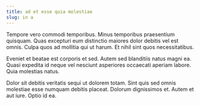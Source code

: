 ```yaml
---
title: ad et esse quia molestiae
slug: in a
---
```


Tempore vero commodi temporibus. Minus temporibus praesentium quisquam. Quas excepturi eum distinctio maiores dolor debitis vel est omnis. Culpa quos ad mollitia qui ut harum. Et nihil sint quos necessitatibus.

Eveniet et beatae est corporis et sed. Autem sed blanditiis natus magni ea. Quasi expedita id neque vel nesciunt asperiores occaecati aperiam labore. Quia molestias natus.

Dolor sit debitis veritatis sequi ut dolorem totam. Sint quis sed omnis molestiae esse numquam debitis placeat. Dolorum dignissimos et. Autem et aut iure. Optio id ea.

